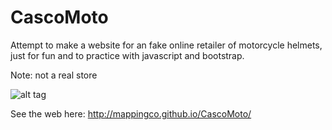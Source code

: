 CascoMoto
=========

Attempt to make a website for an fake online retailer of motorcycle helmets, just for fun and to practice with javascript and bootstrap. 

Note: not a real store

![alt tag](https://raw.github.com/mappingCo/CascoMoto/master/img/logo.png)

See the web here: http://mappingco.github.io/CascoMoto/
